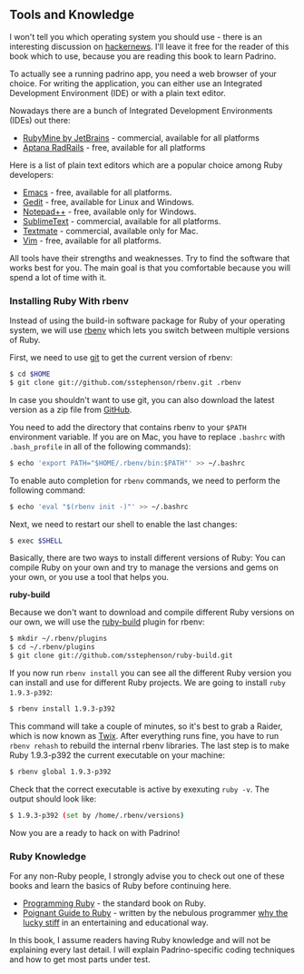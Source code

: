 ## Tools and Knowledge

I won't tell you which operating system you should use - there is an interesting discussion on [hackernews](http://news.ycombinator.com/item?id=3786674 "hackernews"). I'll leave it free for the reader of this book which to use, because you are reading this book to learn Padrino.


To actually see a running padrino app, you need a web browser of your choice.  For writing the application, you can either use an Integrated Development Environment (IDE) or with a plain text editor.


Nowadays there are a bunch of Integrated Development Environments (IDEs) out there:


- [RubyMine by JetBrains](http://www.jetbrains.com/ruby "RubyMine") - commercial, available for all platforms
- [Aptana RadRails](http://www.aptana.com/products/radrails "Aptana RadRails") - free, available for all platforms


Here is a list of plain text editors which are a popular choice among Ruby developers:


- [Emacs](http://www.gnu.org/s/emacs "Emacs") - free, available for all platforms.
- [Gedit](http://projects.gnome.org/gedit "Gedit") - free, available for Linux and Windows.
- [Notepad++](http://notepad-plus-plus.org "Notepad ++") - free, available only for Windows.
- [SublimeText](http://www.sublimetext.com "SublimeText") - commercial, available for all platforms.
- [Textmate](http://macromates.com "Textmate") - commercial, available only for Mac.
- [Vim](http://www.vim.org "Vim") - free, available for all platforms.


All tools have their strengths and weaknesses. Try to find the software that works best for you. The main goal is that
you comfortable because you will spend a lot of time with it.


### Installing Ruby With rbenv

Instead of using the build-in software package for Ruby of your operating system, we will use
[rbenv](https://github.com/sstephenson/rbenv "rbenv") which lets you switch between multiple versions of Ruby.


First, we need to use [git](http://git-scm.org "git") to get the current version of rbenv:


```sh
$ cd $HOME
$ git clone git://github.com/sstephenson/rbenv.git .rbenv
```


In case you shouldn't want to use git, you can also download the latest version as a zip file from
[GitHub](http://github.com "GitHub").


You need to add the directory that contains rbenv to your `$PATH` environment variable.  If you are on Mac, you have to
replace `.bashrc` with `.bash_profile` in all of the following commands):


```sh
$ echo 'export PATH="$HOME/.rbenv/bin:$PATH"' >> ~/.bashrc
```


To enable auto completion for `rbenv` commands, we need to perform the following command:


```sh
$ echo 'eval "$(rbenv init -)"' >> ~/.bashrc
```


Next, we need to restart our shell to enable the last changes:


```sh
$ exec $SHELL
```


Basically, there are two ways to install different versions of Ruby: You can compile Ruby on your
own and try to manage the versions and gems on your own, or you use a tool that helps you.


**ruby-build**

Because we don't want to download and compile different Ruby versions on our own, we will use the
[ruby-build](https://github.com/sstephenson/ruby-build "ruby-build") plugin for rbenv:


```sh
$ mkdir ~/.rbenv/plugins
$ cd ~/.rbenv/plugins
$ git clone git://github.com/sstephenson/ruby-build.git
```


If you now run `rbenv install` you can see all the different Ruby version you can install and use for different Ruby
projects. We are going to install `ruby 1.9.3-p392`:


```sh
$ rbenv install 1.9.3-p392
```


This command will take a couple of minutes, so it's best to grab a Raider, which is now known as
[Twix](http://en.wikipedia.org/wiki/Twix "Twix").  After everything runs fine, you have to run `rbenv rehash` to rebuild
the internal rbenv libraries. The last step is to make Ruby 1.9.3-p392 the current executable on your machine:


```sh
$ rbenv global 1.9.3-p392
```


Check that the correct executable is active by exexuting `ruby -v`. The output should look like:


```sh
$ 1.9.3-p392 (set by /home/.rbenv/versions)
```


Now you are a ready to hack on with Padrino!


### Ruby Knowledge

For any non-Ruby people, I strongly advise you to check out one of these books and learn the basics of Ruby before
continuing here.


- [Programming Ruby](http://pragprog.com/book/ruby3/programming-ruby-1-9 "Programming Ruby") - the
  standard book on Ruby.
- [Poignant Guide to Ruby](http://www.scribd.com/doc/8545174/Whys-Poignant-Guide-to-Ruby "Poignant Guide To Ruby") -
  written by the nebulous programmer [why the lucky stiff](http://en.wikipedia.org/wiki/Why_the_lucky_stiff "Stiff") in
  an entertaining and educational way.


In this book, I assume readers having Ruby knowledge and will not be explaining every last detail. I will explain Padrino-specific coding techniques and how to get most parts under test.

